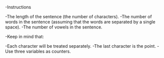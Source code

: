 -Instructions

-The length of the sentence (the number of characters).
-The number of words in the sentence (assuming that the words are separated by a single space).
-The number of vowels in the sentence.



-Keep in mind that: 

-Each character will be treated separately.
-The last character is the point.
-Use three variables as counters.
